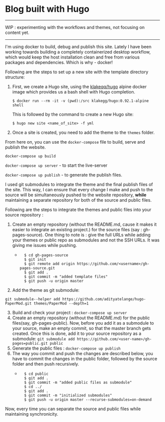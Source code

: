 # Blog built with Hugo
---
WIP : experimenting with the workflows and themes, not focusing on content yet.

---

I'm using docker to build, debug and publish this site. Lately I have been working towards building a completely containerized desktop workflow, which would keep the host installation clean and free from various packages and dependencies. Which is why - docker! 

Following are the steps to set up a new site with the template directory structure: 

1. First, we create a Hugo site, using the [klakeqq/hugo](https://hub.docker.com/r/klakegg/hugo/) alpine docker image which provides us a bash shell with Hugo completion.

    `$ docker run --rm -it -v (pwd):/src klakegg/hugo:0.92.1-alpine shell` 

    This is followed by the command to create a new Hugo site:

    `$ hugo new site <name_of_site> -f yml` 

2. Once a site is created, you need to add the theme to the `themes` folder. 

From here on, you can use the `docker-compose` file to build, serve and publish the website.

`docker-compose up build`

`docker-compose up server` - to start the live-server

`docker-compose up publish` - to generate the publish files.

I used git submodules to integrate the theme and the final publish files of the site. This way, I can ensure that every change I make and push to the source will be simultaneously pushed to the website repository, **while** maintaining a separate repository for both of the source and public files.

Following are the steps to integrate the themes and public files into your source repository : 

1. Create an empty repository (without the README.md, cause it makes it easier to integrate an existing project.) for the source files (say : gh-pages-source). One thing to note is : give the full URLs while adding your themes or public repo as submodules and not the SSH URLs. It was giving me issues while pushing.
    - ```shell
        $ cd gh-pages-source
        $ git init
        $ git remote add origin https://github.com/<username>/gh-pages-source.git
        $ git add .
        $ git commit -m "added template files"
        $ git push -u origin master
2. Add the theme as git submodule:

`git submodule--helper add https://github.com/adityatelange/hugo-PaperMod.git themes/PaperMod --depth=1`

3. Build and check your project : `docker-compose up server`
4. Create an empty repository (without the README.md) for the public files(say, gh-pages-public). Now, before you add it as a submodule to your source, make an empty commit, so that the master branch gets created. Once this is done, add it to your source repository as a submodule: 
`git submodule add https://github.com/<user-name>/gh-pages=public.git public`
5. Generate the public files : `docker-compose up publish`
6. The way you commit and push the changes are described below, you have to commit the changes in the public folder, followed by the source folder and then push recursively.
    - ```shell
        $ cd public
        $ git add .
        $ git commit -m "added public files as submodule"
        $ cd ../
        $ git add .
        $ git commit -m "initialized submodules"
        $ git push -u origin master --recurse-submodules=on-demand

Now, every time you can separate the source and public files while maintaining synchronicity.

